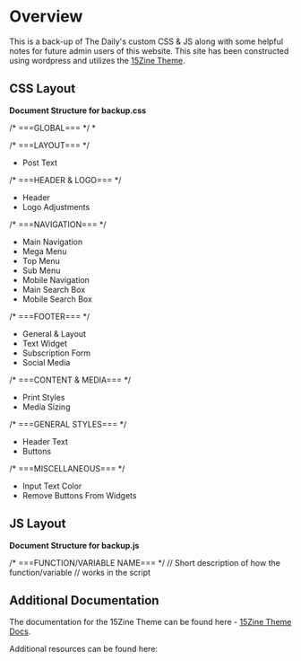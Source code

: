 # Overview

This is a back-up of The Daily's custom CSS & JS along with some helpful notes for future admin users of this website. This site has been constructed using wordpress and utilizes the [15Zine Theme](https://themeforest.net/item/15zine-hd-magazine-newspaper-wordpress-theme/10802918).


## CSS Layout

**Document Structure for backup.css**  

/* ===GLOBAL=== */
  *

/* ===LAYOUT=== */
  * Post Text
    
/* ===HEADER & LOGO=== */
  * Header
  * Logo Adjustments
    
/* ===NAVIGATION=== */
  * Main Navigation
  * Mega Menu
  * Top Menu
  * Sub Menu
  * Mobile Navigation
  * Main Search Box
  * Mobile Search Box
    
/* ===FOOTER=== */
  * General & Layout
  * Text Widget
  * Subscription Form
  * Social Media

/* ===CONTENT & MEDIA=== */
  * Print Styles
  * Media Sizing

/* ===GENERAL STYLES=== */
  * Header Text
  * Buttons

/* ===MISCELLANEOUS=== */
  * Input Text Color
  * Remove <PREV-NEXT> Buttons From Widgets
    


## JS Layout

**Document Structure for backup.js**  

/* ===FUNCTION/VARIABLE NAME=== */
// Short description of how the function/variable
// works in the script


## Additional Documentation

The documentation for the 15Zine Theme can be found here - [15Zine Theme Docs](http://docs.cubellthemes.com/15zine/).

Additional resources can be found here: